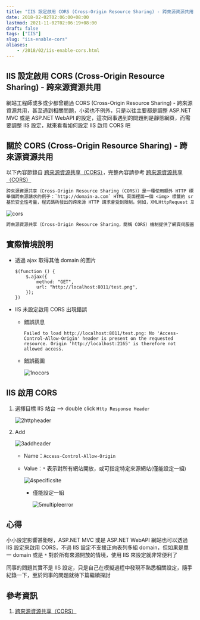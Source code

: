 ```yaml
---
title: "IIS 設定啟用 CORS (Cross-Origin Resource Sharing) - 跨來源資源共用"
date: 2018-02-02T02:06:00+08:00
lastmod: 2021-11-02T02:06:19+08:00
draft: false
tags: ["IIS"]
slug: "iis-enable-cors"
aliases:
    - /2018/02/iis-enable-cors.html
---
```

## IIS 設定啟用 CORS (Cross-Origin Resource Sharing) - 跨來源資源共用

網站工程師或多或少都曾聽過 CORS (Cross-Origin Resource Sharing) - 跨來源資源共用，甚至遇到相關問題，小弟也不例外，只是以往主要都是調整 ASP.NET MVC 或是 ASP.NET WebAPI 的設定，這次同事遇到的問題則是靜態網頁，而需要調整 IIS 設定，就來看看如何設定 IIS 啟用 CORS 吧

## 關於 CORS (Cross-Origin Resource Sharing) - 跨來源資源共用

以下內容節錄自 [跨來源資源共享（CORS）](https://developer.mozilla.org/zh-TW/docs/Web/HTTP/CORS)，完整內容請參考 [跨來源資源共享（CORS）](https://developer.mozilla.org/zh-TW/docs/Web/HTTP/CORS)

```txt
跨來源資源共享（Cross-Origin Resource Sharing (CORS)）是一種使用額外 HTTP 標頭令目前瀏覽網站的用戶代理取得訪問其他來源（網域）伺服器特定資源權限的機制。當用戶代理請一個不是目前文件來源——例如來自於不同網域（domain）、通訊協定（protocol）或通訊埠（port）的資源時，會建立一個跨來源 HTTP 請求（cross-origin HTTP request）。
舉個跨來源請求的例子：`http://domain-a.com` HTML 頁面裡面一個 <img> 標籤的 src 屬性載入來自 http://domain-b.com/image.jpg 的圖片。現今網路上許多頁面所載入的資源， CSS 樣式表、圖片影像、以及指令碼（script）都來自與所在位置分離的網域，如內容傳遞網路（content delivery networks, CDN）。
基於安全性考量，程式碼所發出的跨來源 HTTP 請求會受到限制。例如，XMLHttpRequest 及 Fetch 都遵守同源政策（same-origin policy）。這代表網路應用程式所使用的 API 除非使 CORS 標頭，否則只能請求與應用程式相同網域的 HTTP 資源。
```

<img src="https://mdn.mozillademos.org/files/14295/CORS_principle.png" alt="cors" style="background-color: white;">

```txt
跨來源資源共享（Cross-Origin Resource Sharing，簡稱 CORS）機制提供了網頁伺服器跨網域的存取控制，增加跨網域資料傳輸的安全性。現代瀏覽器支援在 API 容器（如 XMLHttpRequest 或 Fetch）中使用 CORS 以降低跨來源 HTTP 請求的風險。
```

## 實際情境說明

* 透過 ajax 取得其他 domain 的圖片

    ```JS
    $(function () {
        $.ajax({
            method: "GET",
            url: "http://localhost:8011/test.png",
        });
    })
    ```

* IIS 未設定啟用 CORS 出現錯誤
    * 錯誤訊息

        ```log
        Failed to load http://localhost:8011/test.png: No 'Access-Control-Allow-Origin' header is present on the requested resource. Origin 'http://localhost:2165' is therefore not allowed access.
        ```

    * 錯誤截圖

        ![1nocors](https://user-images.githubusercontent.com/3851540/35694522-99a0fa72-07bc-11e8-8309-a2b257a0edef.png)

## IIS 啟用 CORS

1. 選擇目標 IIS 站台 --> double click `Http Response Header`

    ![2httpheader](https://user-images.githubusercontent.com/3851540/35694524-99d252de-07bc-11e8-8c6b-8c547d575534.png)

2. Add

    ![3addheader](https://user-images.githubusercontent.com/3851540/35694525-9a017e1a-07bc-11e8-9314-aa5a82ca5a02.png)

    * Name：`Access-Control-Allow-Origin`
    * Value：`*` 表示對所有網站開放，或可指定特定來源網站(僅能設定一組)

        ![4specificsite](https://user-images.githubusercontent.com/3851540/35694527-9a2ee35a-07bc-11e8-8cda-e34acc8d5a24.png)

        * 僅能設定一組

            ![5multipleerror](https://user-images.githubusercontent.com/3851540/35694528-9a5b05d4-07bc-11e8-8f48-df3039f252e0.png)

## 心得

小小設定影響甚鉅呀，ASP.NET MVC 或是 ASP.NET WebAPI 網站也可以透過 IIS 設定來啟用 CORS，不過 IIS 設定不支援正向表列多組 domain，但如果是單一 domain 或是 `*` 對於所有來源開放的情境，使用 IIS 來設定就非常便利了

同事的問題其實不是 IIS 設定，只是自己在模擬過程中發現不熟悉相關設定，隨手紀錄一下，至於同事的問題就待下篇繼續探討

## 參考資訊

1. [跨來源資源共享（CORS）](https://developer.mozilla.org/zh-TW/docs/Web/HTTP/CORS)
